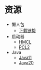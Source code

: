 # 资源

+ 懒人包
  + [下载链接](http://cuit.site.asyncraft.club/source/Asyncraft服务器懒人包-请解压.zip)
+ 启动器
  + [HMCL](http://cuit.site.asyncraft.club/source/HMCL-3.5.4.232.exe)
  + [PCL2](http://cuit.site.asyncraft.club/source/Plain%20Craft%20Launcher%202.exe)
+ Java
  + [Java11](http://cuit.site.asyncraft.club/source/jdk-11.0.19_windows-x64_bin.exe)
  + [Java20](http://cuit.site.asyncraft.club/source/jdk-20_windows-x64_bin.exe)
